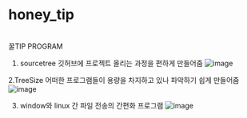 # honey_tip


<br>
꿀TIP PROGRAM

1. sourcetree
   깃허브에 프로젝트 올리는 과정을 편하게 만들어줌
![image](https://github.com/lee-young-jik/honey_tip/assets/91588673/fe27346c-8843-4bf7-b5e6-efa3ccf5b383)

2.TreeSize
  어떠한 프로그램들이 용량을 차지하고 있나 파악하기 쉽게 만들어줌
  ![image](https://github.com/lee-young-jik/honey_tip/assets/91588673/19a5e6b5-7903-451a-a66a-ed91ed7c8c09)

3. window와 linux 간 파일 전송의 간편화 프로그램
   ![image](https://github.com/lee-young-jik/honey_tip/assets/91588673/1a1ad090-177b-4296-9579-3d53e7ef18b8)

